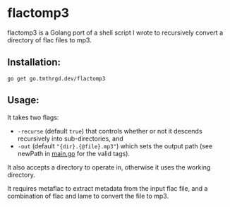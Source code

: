 # flactomp3

flactomp3 is a Golang port of a shell script I wrote to recursively convert a directory of flac files to mp3.

## Installation:

`go get go.tmthrgd.dev/flactomp3`

## Usage:

It takes two flags:

- `-recurse` (default `true`) that controls whether or not it descends recursively into sub-directories, and
- `-out` (default `"{dir}.{@file}.mp3"`) which sets the output path (see newPath in [main.go](/main.go) for the valid tags).

It also accepts a directory to operate in, otherwise it uses the working directory.

It requires metaflac to extract metadata from the input flac file, and a combination of flac and lame to convert the file to mp3.